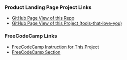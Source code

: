 ### Product Landing Page Project Links

* [GitHub Page View of this Repo](https://trentspalmer.github.io/fcc-challenges)
* [GitHub Page View of this Project (tools-that-love-you)](https://trentspalmer.github.io/fcc-challenges/tools-that-love-you)

### FreeCodeCamp Links

* [FreeCodeCamp Instruction for This Project](https://www.freecodecamp.org/learn/responsive-web-design/responsive-web-design-projects/build-a-product-landing-page)
* [FreeCodeCamp Section](https://www.freecodecamp.org/learn/responsive-web-design/responsive-web-design-projects)
